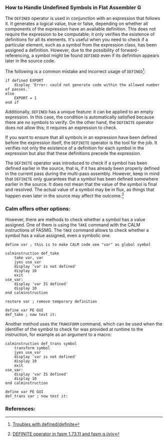 
### How to Handle Undefined Symbols in Flat Assembler G

The `DEFINED` operator is used in conjunction with an expression that follows it. It generates a logical value, true or false, depending on whether all components of the expression have an available definition. This does not require the expression to be computable; it only verifies the existence of definitions for all its elements. It's useful when you need to check if a particular element, such as a symbol from the expression class, has been assigned a definition. However, due to the possibility of forward-referencing, a symbol might be found `DEFINED` even if its definition appears later in the source code.

The following is a common mistake and incorrect usage of `DEFINED`[^2]:
```assembly
if defined EXPORT
	display 'Error: could not generate code within the allowed number of passes.'
else
	EXPORT = 1
end if
```
Additionally, `DEFINED` has a unique feature: it can be applied to an empty expression. In this case, the condition is automatically satisfied because there are no symbols to verify. On the other hand, the `DEFINITE` operator does not allow this; it requires an expression to check.

If you want to ensure that all symbols in an expression have been defined before the expression itself, the `DEFINITE` operator is the tool for the job. It verifies not only the existence of a definition for each symbol in the expression but also that these definitions precede the expression.

The `DEFINITE` operator was introduced to check if a symbol has been defined earlier in the source, that is, if it has already been properly defined in the current pass during the multi-pass assembly. However, keep in mind that `DEFINITE` only guarantees that a symbol has been defined somewhere earlier in the source. It does not mean that the value of the symbol is final and resolved. The actual value of a symbol may be in flux, as things that happen even later in the source may affect the outcome.[^1]

### Calm offers other options:

However, there are methods to check whether a symbol has a value assigned. One of them is using the `TAKE` command with the CALM instructions of FASMG. The `TAKE` command allows to check whether a symbol has a value assigned, even a symbolic one.

```assembly
define var ; this is to make CALM code see "var" as global symbol

calminstruction def_take
	take var, var
	jyes use_var
	display 'var is not defined'
	display 10
	exit
use_var:
	display 'var IS defined'
	display 10
end calminstruction

restore var ; remove temporary definition

define var PE GUI
def_take ; now test it:
```

Another method uses the `TRANSFORM` command, which can be used when the identifier of the symbol to check for was provided at runtime to the instruction, for example as an argument to a macro:
```assembly
calminstruction def_trans symbol
	transform symbol
	jyes use_var
	display 'var is not defined'
	display 10
	exit
use_var:
	display 'var IS defined'
	display 10
end calminstruction

define var PE GUI
def_trans var ; now test it:
```




### References:
[^1]: [DEFINITE operator in fasm 1.73.11 and fasm g.iiviv](https://board.flatassembler.net/topic.php?t=21058l)
[^2]: [Troubles with defined/definite](https://board.flatassembler.net/topic.php?t=21770)



